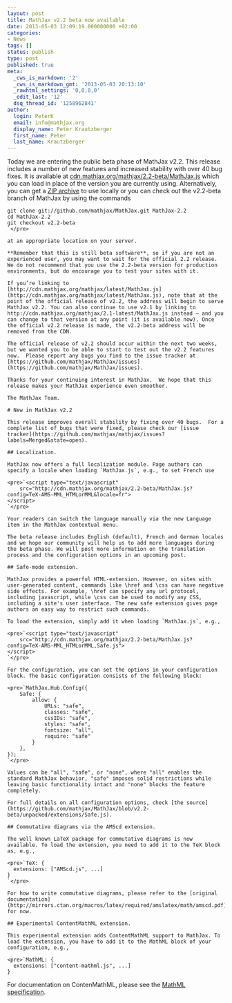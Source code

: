 ```yaml
---
layout: post
title: MathJax v2.2 beta now available
date: 2013-05-03 12:09:19.000000000 +02:00
categories:
- News
tags: []
status: publish
type: post
published: true
meta:
  _cws_is_markdown: '2'
  _cws_is_markdown_gmt: '2013-05-03 20:13:10'
  _rawhtml_settings: '0,0,0,0'
  _edit_last: '12'
  dsq_thread_id: '1258962841'
author:
  login: PeterK
  email: info@mathjax.org
  display_name: Peter Krautzberger
  first_name: Peter
  last_name: Krautzberger
---
```


Today we are entering the public beta phase of MathJax v2.2. This release includes a number of new features and increased stability with over 40 bug fixes. It is available at [cdn.mathjax.org/mathjax/2.2-beta/MathJax.js](http://cdn.mathjax.org/mathjax/2.2-beta/MathJax.js) which you can load in place of the version you are currently using.  Alternatively, you can get a [ZIP archive](https://github.com/mathjax/MathJax/archive/v2.2-beta.zip) to use locally or you can check out the v2.2-beta branch of MathJax by using the commands

    git clone git://github.com/mathjax/MathJax.git MathJax-2.2
    cd MathJax-2.2
    git checkout v2.2-beta
    `</pre>

    at an appropriate location on your server.

    **Remember that this is still beta software**, so if you are not an experienced user, you may want to wait for the official 2.2 release.  We do not recommend that you use the 2.2-beta version for production environments, but do encourage you to test your sites with it.

    If you’re linking to [http://cdn.mathjax.org/mathjax/latest/MathJax.js](http://cdn.mathjax.org/mathjax/latest/MathJax.js), note that at the point of the official release of v2.2, the address will begin to serve MathJax v2.2. You can also continue to use v2.1 by linking to http://cdn.mathjax.org/mathjax/2.1-latest/MathJax.js instead — and you can change to that version at any point (it is available now). Once the official v2.2 release is made, the v2.2-beta address will be removed from the CDN.

    The official release of v2.2 should occur within the next two weeks, but we wanted you to be able to start to test out the v2.2 features now.  Please report any bugs you find to the issue tracker at [https://github.com/mathjax/MathJax/issues](https://github.com/mathjax/MathJax/issues).

    Thanks for your continuing interest in MathJax.  We hope that this release makes your MathJax experience even smoother.

    The MathJax Team.

    # New in MathJax v2.2

    This release improves overall stability by fixing over 40 bugs.  For a complete list of bugs that were fixed, please check our [issue tracker](https://github.com/mathjax/mathjax/issues?labels=Merged&state=open).

    ## Localization.

    MathJax now offers a full localization module. Page authors can specify a locale when loading `MathJax.js`, e.g., to set French use

    <pre>`<script type="text/javascript"
        src="http://cdn.mathjax.org/mathjax/2.2-beta/MathJax.js?config=TeX-AMS-MML_HTMLorMML&locale=fr">
    </script>
    `</pre>

    Your readers can switch the language manually via the new Language item in the MathJax contextual menu.

    The beta release includes English (default), French and German locales and we hope our community will help us to add more languages during the beta phase. We will post more information on the translation process and the configuration options in an upcoming post.

    ## Safe-mode extension.

    MathJax provides a powerful HTML-extension. However, on sites with user-generated content, commands like \href and \css can have negative side effects. For example, \href can specify any url protocol, including javascript, while \css can be used to modify any CSS, including a site's user interface. The new safe extension gives page authors an easy way to restrict such commands.

    To load the extension, simply add it when loading `MathJax.js`, e.g.,

    <pre>`<script type="text/javascript"
        src="http://cdn.mathjax.org/mathjax/2.2-beta/MathJax.js?config=TeX-AMS-MML_HTMLorMML,Safe.js">
    </script>
    `</pre>

    For the configuration, you can set the options in your configuration block. The basic configuration consists of the following block:

    <pre>`MathJax.Hub.Config({
        Safe: {
            allow: {
                URLs: "safe",     
                classes: "safe", 
                cssIDs: "safe",  
                styles: "safe",   
                fontsize: "all",   
                require: "safe"
            }
        },
    });
    `</pre>

    Values can be "all", "safe", or "none", where "all" enables the standard MathJax behavior, "safe" imposes solid restrictions while leaving basic functionality intact and "none" blocks the feature completely.

    For full details on all configuration options, check [the source](https://github.com/mathjax/MathJax/blob/v2.2-beta/unpacked/extensions/Safe.js).

    ## Commutative diagrams via the AMScd extension.

    The well known LaTeX package for commutative diagrams is now available. To load the extension, you need to add it to the TeX block as, e.g.,

    <pre>`TeX: {
      extensions: ["AMScd.js", ...]
    }
    `</pre>

    For how to write commutative diagrams, please refer to the [original documentation](http://mirrors.ctan.org/macros/latex/required/amslatex/math/amscd.pdf) for now.

    ## Experimental ContentMathML extension.

    This experimental extension adds ContentMathML support to MathJax. To load the extension, you have to add it to the MathML block of your configuration, e.g.,

    <pre>`MathML: {
      extensions: ["content-mathml.js", ...]
    }

For documentation on ContenMathML, please see the [MathML specification](http://www.w3.org/Math/draft-spec/chapter4.html).